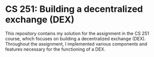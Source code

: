# CS 251: Building a decentralized exchange (DEX)

This repository contains my solution for the assignment in the CS 251 course, which focuses on building a decentralized exchange (DEX). Throughout the assignment, I implemented various components and features necessary for the functioning of a DEX.
